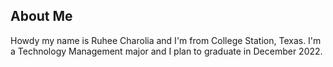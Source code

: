 ## About Me

Howdy my name is Ruhee Charolia and I'm from College Station, Texas. I'm a Technology Management major and I plan to graduate in December 2022. 
